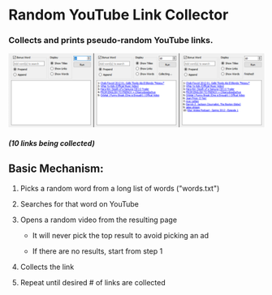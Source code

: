 # Random YouTube Link Collector

### Collects and prints pseudo-random YouTube links.

![](Images\readme\RYLBasic.png)

##### *(10 links being collected)*

## Basic Mechanism:

1. Picks a random word from a long list of words ("words.txt")

2. Searches for that word on YouTube

3. Opens a random video from the resulting page

    * It will never pick the top result to avoid picking an ad

    * If there are no results, start from step 1

4. Collects the link

5. Repeat until desired # of links are collected